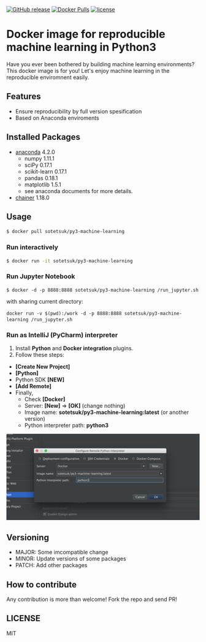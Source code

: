 [![GitHub release](https://img.shields.io/github/release/sotetsuk/docker-py3-machine-learning.svg)](https://github.com/sotetsuk/docker-py3-machine-learning/releases)
[![Docker Pulls](https://img.shields.io/docker/pulls/sotetsuk/py3-machine-learning.svg)](https://hub.docker.com/r/sotetsuk/py3-machine-learning/)
[![license](https://img.shields.io/github/license/sotetsuk/docker-py3-machine-learning.svg)](https://github.com/sotetsuk/docker-py3-machine-learning/blob/master/LICENSE)

# Docker image for reproducible machine learning in Python3
Have you ever been bothered by building machine learning environments?
This docker image is for you! 
Let's enjoy machine learning in the reproducible enviromnent easily.

## Features

- Ensure reproducibility by full version spesification
- Based on Anaconda enviroments

## Installed Packages

- [anaconda](https://docs.continuum.io/) 4.2.0
  - numpy 1.11.1
  - sciPy 0.17.1
  - scikit-learn 0.17.1
  - pandas 0.18.1
  - matplotlib 1.5.1
  - see anaconda documents for more details.
- [chainer](http://chainer.org/) 1.18.0

## Usage

```sh
$ docker pull sotetsuk/py3-machine-learning
```

### Run interactively

```sh
$ docker run -it sotetsuk/py3-machine-learning
```

### Run Jupyter Notebook

```
$ docker -d -p 8888:8888 sotetsuk/py3-machine-learning /run_jupyter.sh
```

with sharing current directory:

```
docker run -v $(pwd):/work -d -p 8888:8888 sotetsuk/py3-machine-learning /run_jupyter.sh
```

### Run as IntelliJ (PyCharm) interpreter

1. Install **Python** and **Docker integration** plugins.
2. Follow these steps:
  - **[Create New Project]**
  - **[Python]**
  - Python SDK **[NEW]**
  - **[Add Remote]**
  - Finally, 
    - Check **[Docker]**
    - Server: **[New]** => **[OK]** (change nothing)
    - Image name: **sotetsuk/py3-machine-learning:latest** (or another version)
    - Python interpreter path: **python3**

<p align="center">
<img src="./img/intellij.png" width=600px>
</p>

## Versioning
- MAJOR: Some imcompatible change
- MINOR: Update versions of some packages
- PATCH: Add other packages

## How to contribute
Any contribution is more than welcome! Fork the repo and send PR!

## LICENSE
MIT
